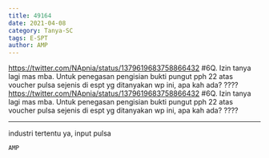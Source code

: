 ```yaml
---
title: 49164
date: 2021-04-08
category: Tanya-SC
tags: E-SPT
author: AMP
---
```


https://twitter.com/NApnia/status/1379619683758866432 #6Q. Izin tanya lagi mas mba. Untuk penegasan pengisian bukti pungut pph 22 atas voucher pulsa sejenis di espt yg ditanyakan wp ini, apa kah ada? ????https://twitter.com/NApnia/status/1379619683758866432 #6Q. Izin tanya lagi mas mba. Untuk penegasan pengisian bukti pungut pph 22 atas voucher pulsa sejenis di espt yg ditanyakan wp ini, apa kah ada? ????

---

industri tertentu ya, input pulsa

`AMP`
